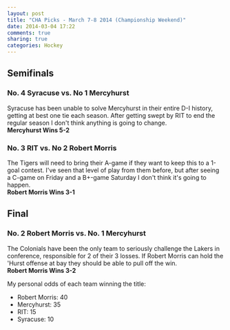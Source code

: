 ```yaml
---
layout: post
title: "CHA Picks - March 7-8 2014 (Championship Weekend)"
date: 2014-03-04 17:22
comments: true
sharing: true
categories: Hockey
---
```

## Semifinals

### No. 4 Syracuse vs. No 1 Mercyhurst
Syracuse has been unable to solve Mercyhurst in their entire D-I history, getting at best one tie each season. After getting swept by RIT to end the regular season I don't think anything is going to change.<br>
__Mercyhurst Wins 5-2__

### No. 3 RIT vs. No 2 Robert Morris
The Tigers will need to bring their A-game if they want to keep this to a 1-goal contest. I've seen that level of play from them before, but after seeing a C-game on Friday and a B+-game Saturday I don't think it's going to happen.<br>
__Robert Morris Wins 3-1__

## Final

### No. 2 Robert Morris vs. No. 1 Mercyhurst
The Colonials have been the only team to seriously challenge the Lakers in conference, responsible for 2 of their 3 losses. If Robert Morris can hold the 'Hurst offense at bay they should be able to pull off the win.<br>
__Robert Morris Wins 3-2__

My personal odds of each team winning the title:

* Robert Morris: 40
* Mercyhurst: 35
* RIT: 15
* Syracuse: 10
